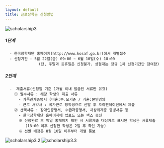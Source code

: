 ```yaml
---
layout: default
title: 근로장학금 신청방법
---
```

![scholarship3](http://postfiles4.naver.net/20150528_243/insidesku_1432798285512qrGaS_PNG/title_form.png?type=w1 "scholar")

##### 1단계
      - 한국장학재단 홈페이지(http://www.kosaf.go.kr)에서 개별접수
      - 신청기간 : 5월 22일(금) 09:00 ~ 6월 10일(수) 18:00
                   (단, 주말과 공휴일은 신청불가. 성결대는 정규 1차 신청기간만 참여함)
                   
                   
##### 2단계
      -  제출서류(신청일 기준 1개월 이내 발급된 서류만 유효)
        ① 필수서류 : 해당 학생의 제출 서류
          - 가족관계증명서 (미혼:부.모기준 / 기혼:본인명의
          - 근로 서약서 : 국가근로 장학생으로 선발 후 오리엔테이션에서 제출
        ② 선택서류 : 장애인증명서, 수급자증명서, 차상위계층 증빙서류 등
          - 한국장학재단 홈페이지에 업로드 또는 팩스 송신
          ※ 신청완료 후 익일 홈페이지 확인 시 서류제출 대상자로 표시된 학생은 서류제출
             (18:00 이후 신청한 학생은 2일 후 ​확인 가능)
          ※ 선발 배정은 8월 10일 이후부터 개별 통보

![scholarship3.2](http://postfiles10.naver.net/20150528_73/insidesku_1432798287168aubOe_PNG/02.png?type=w1)
![scholarship3.3](http://postfiles16.naver.net/20150528_31/insidesku_1432798287703A8Iq2_PNG/03.png?type=w1)
